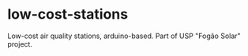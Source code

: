 # low-cost-stations
Low-cost air quality stations, arduino-based. Part of USP "Fogão Solar" project.
